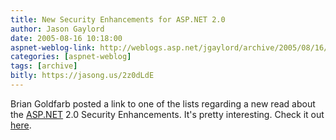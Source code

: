 ```yaml
---
title: New Security Enhancements for ASP.NET 2.0
author: Jason Gaylord
date: 2005-08-16 10:18:00
aspnet-weblog-link: http://weblogs.asp.net/jgaylord/archive/2005/08/16/422715.aspx
categories: [aspnet-weblog]
tags: [archive]
bitly: https://jasong.us/2z0dLdE
---
```


Brian Goldfarb posted a link to one of the lists regarding a new read about the [ASP.NET](http://www.asp.net/ "ASP.NET") 2.0 Security Enhancements. It's pretty interesting. Check it out [here](http://msdn.microsoft.com/library/default.asp?url=/library/en-us/dnpag2/html/PAGPractices0001.asp).
